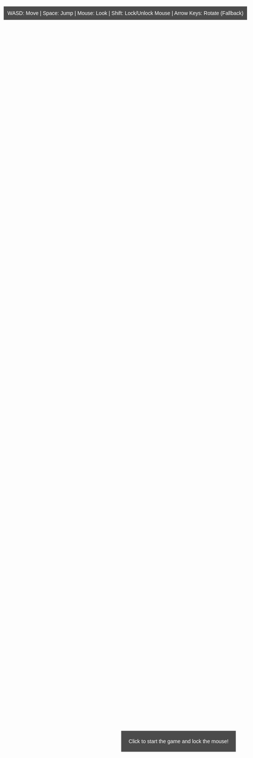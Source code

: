 
<html lang="en">
<head>
    <meta charset="UTF-8">
    <meta name="viewport" content="width=device-width, initial-scale=1.0">
    <title>Cool3DGame</title>
    <style>
        body { margin: 0; overflow: hidden; }
        canvas { display: block; }
        #info {
            position: absolute;
            top: 30px;
            left: 10px;
            color: white;
            font-family: Arial, sans-serif;
            background: rgba(0, 0, 0, 0.7);
            padding: 10px;
            z-index: 10;
        }
        #startPrompt {
            position: absolute;
            top: 50%;
            left: 50%;
            transform: translate(-50%, -50%);
            color: white;
            font-family: Arial, sans-serif;
            background: rgba(0, 0, 0, 0.7);
            padding: 20px;
            text-align: center;
            z-index: 20;
        }
        h1, h2, h3, h4, h5, h6 { display: none; }
    </style>
</head>
<body>
    <div id="info">WASD: Move | Space: Jump | Mouse: Look | Shift: Lock/Unlock Mouse | Arrow Keys: Rotate (Fallback)</div>
    <div id="startPrompt">Click to start the game and lock the mouse!</div>
    <script src="https://cdnjs.cloudflare.com/ajax/libs/three.js/r134/three.min.js"></script>
    <script>
        // Scene setup
        const scene = new THREE.Scene();
        scene.background = new THREE.Color(0x87ceeb);
        const camera = new THREE.PerspectiveCamera(75, window.innerWidth / window.innerHeight, 0.1, 1000);
        const renderer = new THREE.WebGLRenderer({ antialias: true });
        renderer.setSize(window.innerWidth, window.innerHeight);
        document.body.appendChild(renderer.domElement);

        // Create custom humanoid figure
        const humanoid = new THREE.Group();
        const headGeometry = new THREE.SphereGeometry(0.3, 32, 32);
        const headMaterial = new THREE.MeshStandardMaterial({ color: 0xf0c8a0 });
        const head = new THREE.Mesh(headGeometry, headMaterial);
        head.position.y = 1.6;
        humanoid.add(head);

        const torsoGeometry = new THREE.CylinderGeometry(0.3, 0.3, 0.8, 32);
        const torsoMaterial = new THREE.MeshStandardMaterial({ color: 0xf0c8a0 });
        const torso = new THREE.Mesh(torsoGeometry, torsoMaterial);
        torso.position.y = 1.0;
        humanoid.add(torso);

        const shortsGeometry = new THREE.BoxGeometry(0.4, 0.2, 0.2);
        const shortsMaterial = new THREE.MeshStandardMaterial({ color: 0x1a1a1a });
        const shorts = new THREE.Mesh(shortsGeometry, shortsMaterial);
        shorts.position.y = 0.5;
        humanoid.add(shorts);

        const armGeometry = new THREE.CylinderGeometry(0.1, 0.1, 0.8, 32);
        const armMaterial = new THREE.MeshStandardMaterial({ color: 0xf0c8a0 });
        const leftArm = new THREE.Mesh(armGeometry, armMaterial);
        leftArm.position.set(-0.7, 1.2, 0);
        leftArm.rotation.z = Math.PI / 2;
        humanoid.add(leftArm);

        const rightArm = new THREE.Mesh(armGeometry, armMaterial);
        rightArm.position.set(0.7, 1.2, 0);
        rightArm.rotation.z = Math.PI / 2;
        humanoid.add(rightArm);

        const legGeometry = new THREE.CylinderGeometry(0.15, 0.15, 0.7, 32);
        const legMaterial = new THREE.MeshStandardMaterial({ color: 0xf0c8a0 });
        const leftLeg = new THREE.Mesh(legGeometry, legMaterial);
        leftLeg.position.set(-0.2, 0.2, 0);
        humanoid.add(leftLeg);

        const rightLeg = new THREE.Mesh(legGeometry, legMaterial);
        rightLeg.position.set(0.2, 0.2, 0);
        humanoid.add(rightLeg);

        scene.add(humanoid);

        // Ground plane with grass texture and fallback
        const textureLoader = new THREE.TextureLoader();
        const groundGeometry = new THREE.PlaneGeometry(50, 50);
        const groundMaterial = new THREE.MeshStandardMaterial({ color: 0x00ff00 });
        const ground = new THREE.Mesh(groundGeometry, groundMaterial);
        ground.rotation.x = -Math.PI / 2;
        ground.position.y = -0.1;
        scene.add(ground);

        textureLoader.load(
            'https://threejs.org/examples/textures/terrain/grasslight-big.jpg',
            (texture) => {
                texture.wrapS = texture.wrapT = THREE.RepeatWrapping;
                texture.repeat.set(10, 10);
                groundMaterial.map = texture;
                groundMaterial.needsUpdate = true;
            },
            undefined,
            (error) => {
                console.warn('Failed to load grass texture, using fallback color:', error);
            }
        );

        // Lighting
        const ambientLight = new THREE.AmbientLight(0x404040);
        scene.add(ambientLight);
        const pointLight = new THREE.PointLight(0xffffff, 1);
        pointLight.position.set(5, 5, 5);
        scene.add(pointLight);

        // Camera setup (third-person)
        camera.position.set(0, 2, 5);

        // Keyboard input
        const keys = {};
        window.addEventListener('keydown', (event) => {
            keys[event.key.toLowerCase()] = true;
            if (event.key === 'Shift') {
                if (document.pointerLockElement === renderer.domElement) {
                    document.exitPointerLock();
                } else {
                    renderer.domElement.requestPointerLock();
                }
            }
        });
        window.addEventListener('keyup', (event) => {
            keys[event.key.toLowerCase()] = false;
        });

        // Mouse movement for rotation
        let isMouseLocked = false;
        document.addEventListener('pointerlockchange', () => {
            isMouseLocked = document.pointerLockElement === renderer.domElement;
            document.getElementById('startPrompt').style.display = isMouseLocked ? 'none' : 'block';
        });

        document.addEventListener('click', () => {
            if (!isMouseLocked) {
                renderer.domElement.requestPointerLock().catch((error) => {
                    console.error('Pointer Lock failed:', error);
                    alert('Pointer Lock not supported. Use arrow keys to rotate.');
                    document.getElementById('startPrompt').style.display = 'none';
                });
            }
        });

        const mouseSensitivity = 0.002;
        const rotateSpeed = 0.05;
        let yaw = 0; // Simplified to a single yaw value
        let pitch = 0;
        const maxPitch = Math.PI / 4;
        document.addEventListener('mousemove', (event) => {
            if (isMouseLocked) {
                yaw -= event.movementX * mouseSensitivity;
                pitch -= event.movementY * mouseSensitivity;
                pitch = Math.max(-maxPitch, Math.min(maxPitch, pitch));
            }
        });

        // Movement and physics
        const moveSpeed = 0.1;
        const gravity = 0.02;
        const jumpStrength = 0.4;
        let velocity = new THREE.Vector3(0, 0, 0);
        let isJumping = false;
        let lastJumpTime = 0;
        const jumpCooldown = 500;
        let lastTime = performance.now();

        // Camera smoothing
        const cameraOffset = new THREE.Vector3(0, 1.5, 4);
        const cameraLerpSpeed = 0.3;

        function animate() {
            requestAnimationFrame(animate);

            const currentTime = performance.now();
            const deltaTime = Math.min((currentTime - lastTime) / 16.67, 2);
            lastTime = currentTime;

            // Movement (WASD)
            let moveX = 0;
            let moveZ = 0;
            if (keys['w']) moveZ -= 1;
            if (keys['s']) moveZ += 1;
            if (keys['a']) moveX -= 1;
            if (keys['d']) moveX += 1;

            // Normalize movement
            const magnitude = Math.sqrt(moveX * moveX + moveZ * moveZ);
            let moveDir = new THREE.Vector3();
            if (magnitude > 0) {
                moveX = (moveX / magnitude) * moveSpeed * deltaTime;
                moveZ = (moveZ / magnitude) * moveSpeed * deltaTime;

                // Calculate movement direction based on yaw
                const forward = new THREE.Vector3(0, 0, -1).applyAxisAngle(new THREE.Vector3(0, 1, 0), yaw).normalize();
                const right = new THREE.Vector3(1, 0, 0).applyAxisAngle(new THREE.Vector3(0, 1, 0), yaw).normalize();
                moveDir.addScaledVector(forward, -moveZ).addScaledVector(right, moveX);
                humanoid.position.add(moveDir);
            }

            // Apply gravity
            velocity.y -= gravity * deltaTime;
            humanoid.position.y += velocity.y * deltaTime;

            // Ground collision
            if (humanoid.position.y <= 0) {
                humanoid.position.y = 0;
                velocity.y = 0;
                isJumping = false;
            }

            // Jumping with cooldown
            if (keys[' '] && !isJumping && currentTime - lastJumpTime > jumpCooldown) {
                velocity.y = jumpStrength;
                isJumping = true;
                lastJumpTime = currentTime;
            }

            // Fallback rotation (arrow keys)
            if (!isMouseLocked) {
                if (keys['arrowleft']) yaw += rotateSpeed * deltaTime;
                if (keys['arrowright']) yaw -= rotateSpeed * deltaTime;
            }

            // Update humanoid rotation to face movement direction
            if (moveDir.length() > 0) {
                humanoid.rotation.y = Math.atan2(moveDir.x, moveDir.z);
            }

            // Camera positioning
            const targetCameraPos = humanoid.position.clone().add(
                cameraOffset.clone().applyAxisAngle(new THREE.Vector3(0, 1, 0), yaw)
            );
            camera.position.lerp(targetCameraPos, cameraLerpSpeed);
            camera.position.y = THREE.MathUtils.lerp(camera.position.y, humanoid.position.y + 1.5, cameraLerpSpeed);

            // Camera rotation (simplified to prevent flipping)
            camera.rotation.order = 'YXZ';
            camera.rotation.set(pitch, yaw, 0);

            renderer.render(scene, camera);
        }
        animate();

        // Handle window resize
        window.addEventListener('resize', () => {
            renderer.setSize(window.innerWidth, window.innerHeight);
            camera.aspect = window.innerWidth / window.innerHeight;
            camera.updateProjectionMatrix();
        });

        // Show start prompt
        window.addEventListener('load', () => {
            document.getElementById('startPrompt').style.display = 'block';
        });
    </script>
</body>
</html>
